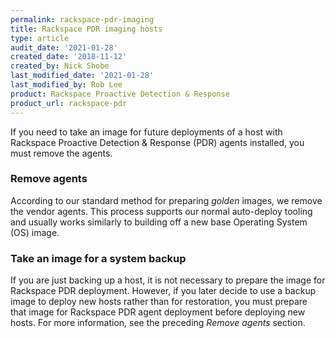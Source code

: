 ```yaml
---
permalink: rackspace-pdr-imaging
title: Rackspace PDR imaging hosts
type: article
audit_date: '2021-01-28'
created_date: '2018-11-12'
created_by: Nick Shobe
last_modified_date: '2021-01-28'
last_modified_by: Rob Lee
product: Rackspace Proactive Detection & Response
product_url: rackspace-pdr
---
```


If you need to take an image for future deployments of a host with Rackspace Proactive Detection & Response (PDR) agents
installed, you must remove the agents.

### Remove agents

According to our standard method for preparing *golden* images, we remove the vendor agents. This process supports our normal
auto-deploy tooling and usually works similarly to building off a new base Operating System (OS) image. 

### Take an image for a system backup

If you are just backing up a host, it is not necessary to prepare the image for Rackspace PDR deployment. However, if you
later decide to use a backup image to deploy new hosts rather than for restoration, you must prepare that image for Rackspace
PDR agent deployment before deploying new hosts. For more information, see the preceding *Remove agents* section.

